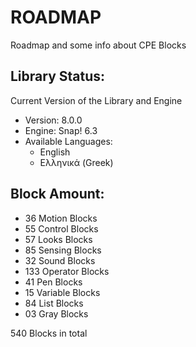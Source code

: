 # ROADMAP

Roadmap and some info about CPE Blocks

## Library Status:
Current Version of the Library and Engine
- Version: 8.0.0
- Engine: Snap! 6.3
- Available Languages:
  - English
  - Ελληνικά (Greek)

## Block Amount:
- 36 Motion Blocks
- 55 Control Blocks
- 57 Looks Blocks
- 85 Sensing Blocks
- 32 Sound Blocks
- 133 Operator Blocks
- 41 Pen Blocks
- 15 Variable Blocks
- 84 List Blocks
- 03 Gray Blocks

540 Blocks in total
